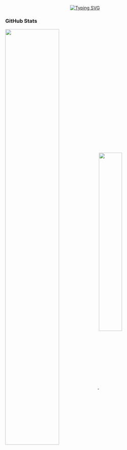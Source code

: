 <p align="center">
<a href="https://git.io/typing-svg"><img src="https://readme-typing-svg.demolab.com?font=Fira+Code&weight=600&size=24&duration=4000&pause=1000&color=40D6C0&center&vCenter=false&width=435&lines=Hello!+I+am+a+programmer!;%E4%BD%A0%E5%A5%BD%EF%BC%81%E6%88%91%E6%98%AF%E4%B8%80%E5%90%8D%E7%A8%8B%E5%BA%8F%E5%91%98%EF%BC%81;Welcome+to+my+Github+profile!;%E6%AC%A2%E8%BF%8E%E6%9D%A5%E5%88%B0%E6%88%91%E7%9A%84GitHub%E4%B8%BB%E9%A1%B5;Let's+explore+the+world+of+code+together!;%E8%AE%A9%E6%88%91%E4%BB%AC%E4%B8%80%E8%B5%B7%E6%8E%A2%E7%B4%A2%E4%BB%A3%E7%A0%81%E7%9A%84%E4%B8%96%E7%95%8C%EF%BC%81" alt="Typing SVG" /></a>
</p>

### GitHub Stats

<a href="https://github.com/JonathanLiang6">
  <img align="center" width="58%" src="https://github-readme-stats.vercel.app/api?username=JonathanLiang6&hide=prs&count_private=true&show_icons=true&theme=transparent&title_color=008B45&icon_color=00CD66&text_color=c1ffc1&text_bold=true" />
  <img align="center" width="38%" src="https://github-readme-stats.vercel.app/api/top-langs/?username=JonathanLiang6&layout=compact&hide_progress=false&hide=VHDL,Stata&theme=transparent" />
</a>
